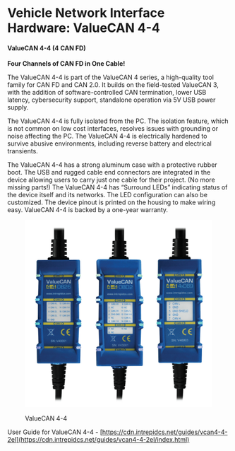 # Vehicle Network Interface Hardware: ValueCAN 4-4

#### **ValueCAN 4-4 (4 CAN FD)**

**Four Channels of CAN FD in One Cable!**

The ValueCAN 4-4 is part of the ValueCAN 4 series, a high-quality tool family for CAN FD and CAN 2.0. It builds on the field-tested ValueCAN 3, with the addition of software-controlled CAN termination, lower USB latency, cybersecurity support, standalone operation via 5V USB power supply.

The ValueCAN 4-4 is fully isolated from the PC. The isolation feature, which is not common on low cost interfaces, resolves issues with grounding or noise affecting the PC. The ValueCAN 4-4 is electrically hardened to survive abusive environments, including reverse battery and electrical transients.

The ValueCAN 4-4 has a strong aluminum case with a protective rubber boot. The USB and rugged cable end connectors are integrated in the device allowing users to carry just one cable for their project. (No more missing parts!)  The ValueCAN 4-4 has “Surround LEDs” indicating status of the device itself and its networks. The LED configuration can also be customized. The device pinout is printed on the housing to make wiring easy. ValueCAN 4-4 is backed by a one-year warranty.

<figure><img src="../../.gitbook/assets/ValueCAN_4-4_variants_2018.png" alt=""><figcaption><p>ValueCAN 4-4</p></figcaption></figure>

User Guide for ValueCAN 4-4 - [https://cdn.intrepidcs.net/guides/vcan4-4-2el](https://cdn.intrepidcs.net/guides/vcan4-4-2el/index.html)
